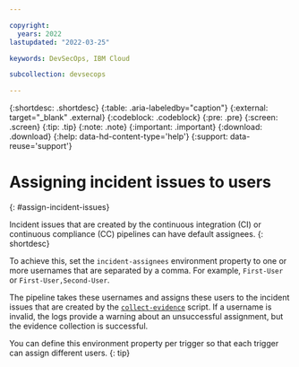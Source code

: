 ```yaml
---

copyright:
  years: 2022
lastupdated: "2022-03-25"

keywords: DevSecOps, IBM Cloud

subcollection: devsecops

---
```


{:shortdesc: .shortdesc}
{:table: .aria-labeledby="caption"}
{:external: target="_blank" .external}
{:codeblock: .codeblock}
{:pre: .pre}
{:screen: .screen}
{:tip: .tip}
{:note: .note}
{:important: .important}
{:download: .download}
{:help: data-hd-content-type='help'}
{:support: data-reuse='support'}

# Assigning incident issues to users
{: #assign-incident-issues}

Incident issues that are created by the continuous integration (CI) or continuous compliance (CC) pipelines can have default assignees.
{: shortdesc}

To achieve this, set the `incident-assignees` environment property to one or more usernames that are separated by a comma. For example, `First-User` or `First-User,Second-User`.

The pipeline takes these usernames and assigns these users to the incident issues that are created by the [`collect-evidence`](/docs/devsecops?topic=devsecops-devsecops-collect-evidence) script. If a username is invalid, the logs provide a warning about an unsuccessful assignment, but the evidence collection is successful.

You can define this environment property per trigger so that each trigger can assign different users.
{: tip}
